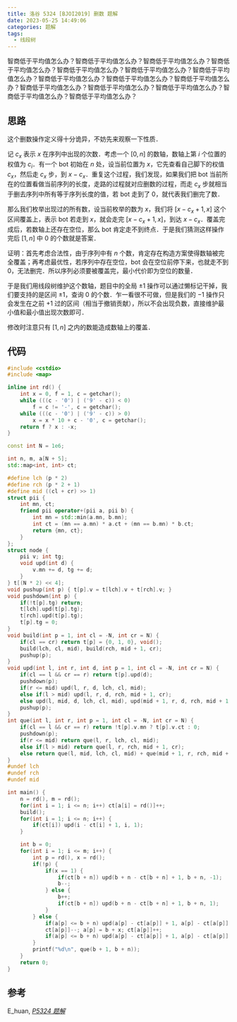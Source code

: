 ```yaml
---
title: 洛谷 5324 [BJOI2019] 删数 题解
date: 2023-05-25 14:49:06
categories: 题解
tags:
  - 线段树
---
```


智商低于平均值怎么办？智商低于平均值怎么办？智商低于平均值怎么办？智商低于平均值怎么办？智商低于平均值怎么办？智商低于平均值怎么办？智商低于平均值怎么办？智商低于平均值怎么办？智商低于平均值怎么办？智商低于平均值怎么办？智商低于平均值怎么办？智商低于平均值怎么办？智商低于平均值怎么办？智商低于平均值怎么办？智商低于平均值怎么办？

<!-- more -->

## 思路

这个删数操作定义得十分诡异，不妨先来观察一下性质．

记 $c_x$ 表示 $x$ 在序列中出现的次数．考虑一个 $[0, n]$ 的数轴，数轴上第 $i$ 个位置的权值为 $c_i$．有一个 bot 初始在 $n$ 处，设当前位置为 $x$，它先查看自己脚下的权值 $c_x$，然后走 $c_x$ 步，到 $x - c_x$．重复这个过程，我们发现，如果我们把 bot 当前所在的位置看做当前序列的长度，走路的过程就对应删数的过程，而走 $c_x$ 步就相当于删去序列中所有等于序列长度的值，若 bot 走到了 $0$，就代表我们删完了数．

那么我们枚举出现过的所有数，设当前枚举的数为 $x$，我们将 $[x - c_x + 1, x]$ 这个区间覆盖上，表示 bot 若走到 $x$，就会走完 $[x - c_x + 1, x]$，到达 $x - c_x$．覆盖完成后，若数轴上还存在空位，那么 bot 肯定走不到终点．于是我们猜测这样操作完后 $[1, n]$ 中 $0$ 的个数就是答案．

证明：首先考虑合法性，由于序列中有 $n$ 个数，肯定存在构造方案使得数轴被完全覆盖；再考虑最优性，若序列中存在空位，bot 会在空位前停下来，也就走不到 $0$，无法删完．所以序列必须要被覆盖完，最小代价即为空位的数量．

于是我们用线段树维护这个数轴，题目中的全局 $\pm 1$ 操作可以通过懒标记干掉，我们要支持的是区间 $\pm 1$，查询 $0$ 的个数．乍一看很不可做，但是我们的 $-1$ 操作只会发生在之前 $+1$ 过的区间（相当于撤销贡献），所以不会出现负数，直接维护最小值和最小值出现次数即可．

修改时注意只有 $[1, n]$ 之内的数能造成数轴上的覆盖．

## 代码

```cpp
#include <cstdio>
#include <map>

inline int rd() {
	int x = 0, f = 1, c = getchar();
	while (((c - '0') | ('9' - c)) < 0)
		f = c != '-', c = getchar();
	while (((c - '0') | ('9' - c)) > 0)
		x = x * 10 + c - '0', c = getchar();
	return f ? x : -x;
}

const int N = 1e6;

int n, m, a[N + 5];
std::map<int, int> ct;

#define lch (p * 2)
#define rch (p * 2 + 1)
#define mid ((cl + cr) >> 1)
struct pii {
	int mn, ct;
	friend pii operator+(pii a, pii b) {
		int mn = std::min(a.mn, b.mn);
		int ct = (mn == a.mn) * a.ct + (mn == b.mn) * b.ct;
		return {mn, ct};
	}
};
struct node {
	pii v; int tg;
	void upd(int d) {
		v.mn += d, tg += d;
	}
} t[(N * 2) << 4];
void pushup(int p) { t[p].v = t[lch].v + t[rch].v; }
void pushdown(int p) {
	if(!t[p].tg) return;
	t[lch].upd(t[p].tg);
	t[rch].upd(t[p].tg);
	t[p].tg = 0;
}
void build(int p = 1, int cl = -N, int cr = N) {
	if(cl == cr) return t[p] = {0, 1, 0}, void();
	build(lch, cl, mid), build(rch, mid + 1, cr);
	pushup(p);
}
void upd(int l, int r, int d, int p = 1, int cl = -N, int cr = N) {
	if(cl == l && cr == r) return t[p].upd(d);
	pushdown(p);
	if(r <= mid) upd(l, r, d, lch, cl, mid);
	else if(l > mid) upd(l, r, d, rch, mid + 1, cr);
	else upd(l, mid, d, lch, cl, mid), upd(mid + 1, r, d, rch, mid + 1, cr);
	pushup(p);
}
int que(int l, int r, int p = 1, int cl = -N, int cr = N) {
	if(cl == l && cr == r) return !t[p].v.mn ? t[p].v.ct : 0;
	pushdown(p);
	if(r <= mid) return que(l, r, lch, cl, mid);
	else if(l > mid) return que(l, r, rch, mid + 1, cr);
	else return que(l, mid, lch, cl, mid) + que(mid + 1, r, rch, mid + 1, cr);
}
#undef lch
#undef rch
#undef mid

int main() {
	n = rd(), m = rd();
	for(int i = 1; i <= n; i++) ct[a[i] = rd()]++;
	build();
	for(int i = 1; i <= n; i++) {
		if(ct[i]) upd(i - ct[i] + 1, i, 1);
	}

	int b = 0;
	for(int i = 1; i <= m; i++) {
		int p = rd(), x = rd();
		if(!p) {
			if(x == 1) {
				if(ct[b + n]) upd(b + n - ct[b + n] + 1, b + n, -1);
				b--;
			} else {
				b++;
				if(ct[b + n]) upd(b + n - ct[b + n] + 1, b + n, 1);
			}
		} else {
			if(a[p] <= b + n) upd(a[p] - ct[a[p]] + 1, a[p] - ct[a[p]] + 1, -1);
			ct[a[p]]--; a[p] = b + x; ct[a[p]]++;
			if(a[p] <= b + n) upd(a[p] - ct[a[p]] + 1, a[p] - ct[a[p]] + 1, 1);
		}
		printf("%d\n", que(b + 1, b + n));
	}
	return 0;
}
```

## 参考

E_huan, [_P5324 题解_](https://www.luogu.com.cn/blog/Ehuan/p5324-ti-xie)
